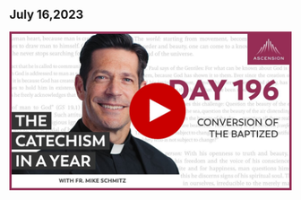 ## July 16,2023 ##

[![Conversion of the Baptized](https://raw.githubusercontent.com/linusjf/CIAY/main/July/jpgs/Day196.jpg)](https://youtu.be/5iBovbP21Ew "Conversion of the Baptized")
